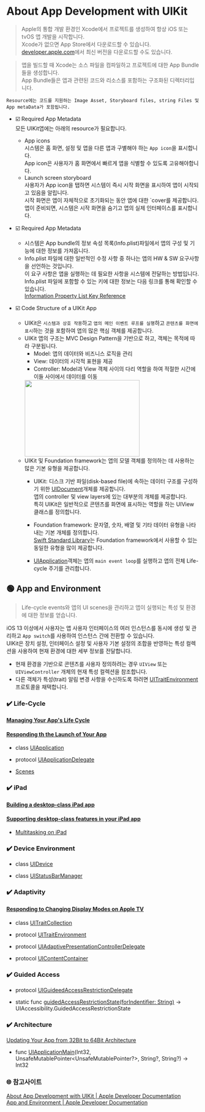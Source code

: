 # About App Development with UIKit
> Apple의 통합 개발 환경인 Xcode에서 프로젝트를 생성하여 항상 iOS 또는 tvOS 앱 개발을 시작합니다.   
Xcode가 없으면 App Store에서 다운로드할 수 있습니다. [developer.apple.com](https://developer.apple.com/)에서 최신 버전을 다운로드할 수도 있습니다.   

> 앱을 빌드할 때 Xcode는 소스 파일을 컴파일하고 프로젝트에 대한 App Bundle들을 생성합니다.   
App Bundle들은 앱과 관련된 코드와 리소스를 포함하는 구조화된 디렉터리입니다.    

`Resource에는 코드를 지원하는 Image Asset, Storyboard files, string Files 및 App metaData가 포함됩니다.`   

- ☑️ Required App Metadata  
  모든 UIKit앱에는 아래의 resource가 필요합니다.
  - App icons   
    시스템은 홈 화면, 설정 및 앱을 다른 앱과 구별해야 하는 `App icon`을 표시합니다.   
    App icon은 사용자가 홈 화면에서 빠르게 앱을 식별할 수 있도록 고유해야합니다.
  - Launch screen storyboard   
    사용자가 App icon을 탭하면 시스템이 즉시 시작 화면을 표시하여 앱이 시작되고 있음을 알립니다.   
    시작 화면은 앱이 자체적으로 초기화되는 동안 앱에 대한 `cover를 제공합니다.   
    앱이 준비되면, 시스템은 시작 화면을 숨기고 앱의 실제 인터페이스를 표시합니다.

- ☑️ Required App Metadata  
    - 시스템은 App bundle의 정보 속성 목록(Info.plist)파일에서 앱의 구성 및 기능에 대한 정보를 가져옵니다.    
    - Info.plist 파일에 대한 일반적인 수정 사항 중 하나는 앱의 HW & SW 요구사항을 선언하는 것입니다.   
      이 요구 사항은 앱을 실행하는 데 필요한 사항을 시스템에 전달하는 방법입니다.   
      Info.plist 파일에 포함할 수 있는 키에 대한 정보는 다음 링크를 통해 확인할 수 있습니다.   
      [Information Property List Key Reference](https://developer.apple.com/library/archive/documentation/General/Reference/InfoPlistKeyReference/Introduction/Introduction.html#//apple_ref/doc/uid/TP40009247)

- ☑️ Code Structure of a UIKit App
  - UIKit은 `시스템과 상호 작용`하고 `앱의 메인 이벤트 루프를 실행`하고 `콘텐츠를 화면에 표시`하는 것을 포함하여 앱의 많은 핵심 객체를 제공합니다.
  - UIKit 앱의 구조는 MVC Design Pattern을 기반으로 하고, 객체는 목적에 따라 구분됩니다.
    - Model: 앱의 데이터와 비즈니스 로직을 관리
    - View: 데이터의 시각적 표현을 제공
    - Controller: Model과 View 객체 사이의 다리 역할을 하여 적절한 시간에 이들 사이에서 데이터를 이동
    <img src = "https://user-images.githubusercontent.com/92699723/189046549-71cdaeb3-4ce0-41cc-a243-9e7e3be81034.png" width = "300" height="200">
  - UIKit 및 Foundation framework는 앱의 모델 객체를 정의하는 데 사용하는 많은 기본 유형을 제공합니다.   
    - UIKit: 디스크 기반 파일(disk-based file)에 속하는 데이터 구조를 구성하기 위한 [UIDocument](https://developer.apple.com/documentation/uikit/uidocument)개체를 제공합니다.  
    앱의 controller 및 view layers에 있는 대부분의 개체를 제공합니다.   
    특히 UIKit은 일반적으로 콘텐츠를 화면에 표시하는 역할을 하는 UIView 클래스를 정의합니다.

    - Foundation framework: 문자열, 숫자, 배열 및 기타 데이터 유형을 나타내는 기본 개체를 정의합니다.   
      [Swift Standard Library](https://developer.apple.com/documentation/swift/swift-standard-library)는 Foundation framework에서 사용할 수 있는 동일한 유형을 많이 제공합니다.

    - [UIApplication](https://developer.apple.com/documentation/uikit/uiapplication)객체는 앱의 `main event loop`를 실행하고 앱의 전체 Life-cycle 주기를 관리합니다.


## 🟢 App and Environment
> Life-cycle events와 앱의 UI scenes을 관리하고 앱이 실행되는 특성 및 환경에 대한 정보를 얻습니다.

iOS 13 이상에서 사용자는 앱 사용자 인터페이스의 여러 인스턴스를 동시에  생성 및 관리하고 `App switch`를 사용하여 인스턴스 간에 전환할 수 있습니다.  
UIKit은 장치 설정, 인터페이스 설정 및 사용자 기본 설정의 조합을 반영하는 특성 컬렉션을 사용하여 현재 환경에 대한 세부 정보를 전달합니다.    
- 현재 환경을 기반으로 콘텐츠를 사용자 정의하려는 경우 `UIView` 또는 `UIViewController` 개체의 현재 특성 컬렉션을 참조합니다.   
- 다른 객체가 특성(trait) 알림 변경 사항을 수신하도록 하려면 [UITraitEnvironment](https://developer.apple.com/documentation/uikit/uitraitenvironment)프로토콜을 채택합니다.
### ✔️ Life-Cycle
#### [Managing Your App's Life Cycle](https://developer.apple.com/documentation/uikit/app_and_environment/managing_your_app_s_life_cycle)

#### [Responding th the Launch of Your App](https://developer.apple.com/documentation/uikit/app_and_environment/responding_to_the_launch_of_your_app)

- class [UIApplication](https://developer.apple.com/documentation/uikit/uiapplication)

- protocol [UIApplicationDelegate](https://developer.apple.com/documentation/uikit/uiapplicationdelegate)

- [Scenes](https://developer.apple.com/documentation/uikit/app_and_environment/scenes)

### ✔️ iPad
#### [Building a desktop-class iPad app](https://developer.apple.com/documentation/uikit/app_and_environment/building_a_desktop-class_ipad_app)

#### [Supporting desktop-class features in your iPad app](https://developer.apple.com/documentation/uikit/app_and_environment/supporting_desktop-class_features_in_your_ipad_app)

- [Multitasking on iPad](https://developer.apple.com/documentation/uikit/app_and_environment/multitasking_on_ipad)

### ✔️ Device Environment
- class [UIDevice](https://developer.apple.com/documentation/uikit/uidevice)

- class [UIStatusBarManager](https://developer.apple.com/documentation/uikit/uistatusbarmanager)

### ✔️ Adaptivity
#### [Responding to Changing Display Modes on Apple TV](https://developer.apple.com/documentation/uikit/app_and_environment/responding_to_changing_display_modes_on_apple_tv)
- class [UITraitCollection](https://developer.apple.com/documentation/uikit/uitraitcollection)

- protocol [UITraitEnvironment](https://developer.apple.com/documentation/uikit/uitraitenvironment)

- protocol [UIAdaptivePresentationControllerDelegate](https://developer.apple.com/documentation/uikit/uiadaptivepresentationcontrollerdelegate)
  
- protocol [UIContentContainer](https://developer.apple.com/documentation/uikit/uicontentcontainer)

### ✔️ Guided Access
- protocol [UIGuideedAccessRestrictionDelegate](https://developer.apple.com/documentation/uikit/uiguidedaccessrestrictiondelegate)

- static func [guidedAccessRestrictionState(forIndentifier: String)](https://developer.apple.com/documentation/uikit/uiaccessibility/1621153-guidedaccessrestrictionstate) -> UIAccessibility.GuidedAccessRestrictionState

### ✔️ Architecture
[Updating Your App from 32Bit to 64Bit Architecture](https://developer.apple.com/documentation/uikit/app_and_environment/updating_your_app_from_32-bit_to_64-bit_architecture)

- func [UIApplicationMain](https://developer.apple.com/documentation/uikit/1622933-uiapplicationmain)(Int32, UnsafeMutablePointer<UnsafeMutablePointer<CChar>?>, String?, String?) -> Int32

### 🌐 참고사이트   
[About App Development with UIKit | Apple Developer Documentation](https://developer.apple.com/documentation/uikit/about_app_development_with_uikit)    
[App and Environment | Apple Developer Documentation](https://developer.apple.com/documentation/uikit/app_and_environment)